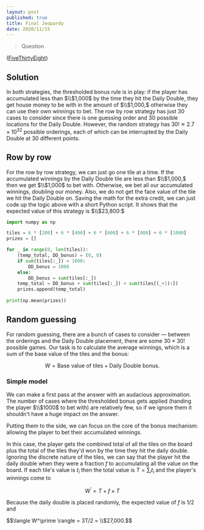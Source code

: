 ```yaml
---
layout: post
published: true
title: Final Jeopardy
date: 2020/11/15
---
```


>Question

<!--more-->

([FiveThirtyEight](URL))

## Solution

In both strategies, the thresholded bonus rule is in play: if the player has accumulated less than $\\$1,000$ by the time they hit the Daily Double, they get house money to be with in the amount of $\\$1,000,$ otherwise they can use their own winnings to bet. The row by row strategy has just $30$ cases to consider since there is one guessing order and $30$ possible locations for the Daily Double. However, the random strategy has $30! \approx 2.7\times 10^{32}$ possible orderings, each of which can be interrupted by the Daily Double at $30$ different points. 

## Row by row

For the row by row strategy, we can just go one tile at a time. If the accumulated winnings by the Daily Double tile are less than $\\$1,000,$ then we get $\\$1,000$ to bet with. Otherwise, we bet all our accumulated winnings, doubling our money. Also, we do not get the face value of the tile we hit the Daily Double on. Saving the math for the extra credit, we can just code up the logic above with a short Python script. It shows that the expected value of this strategy is $\\$23,800:$

```python
import numpy as np

tiles = 6 * [200] + 6 * [400] + 6 * [600] + 6 * [800] + 6 * [1000]
prizes = []

for _ in range(0, len(tiles)):
    (temp_total, DD_bonus) = (0, 0)
    if sum(tiles[:_]) < 1000:
        DD_bonus = 1000
    else:
        DD_bonus = sum(tiles[:_])
    temp_total = DD_bonus + sum(tiles[:_]) + sum(tiles[(_+1):])
    prizes.append(temp_total)
    
print(np.mean(prizes))
```

## Random guessing

For random guessing, there are a bunch of cases to consider — between the orderings and the Daily Double placement, there are some $30\times 30!$ possible games. Our task is to calculate the average winnings, which is a sum of the base value of the tiles and the bonus:

$$W = \text{Base value of tiles} + \text{Daily Double bonus}.$$

### Simple model

We can make a first pass at the answer with an audacious approximation. The number of cases where the thresholded bonus gets applied (handing the player $\\$1000$ to bet with) are relatively few, so if we ignore them it shouldn't have a huge impact on the answer.

Putting them to the side, we can focus on the core of the bonus mechanism: allowing the player to bet their accumulated winnings. 

In this case, the player gets the combined total of all the tiles on the board plus the total of the tiles they'd won by the time they hit the daily double. Ignoring the discrete nature of the tiles, we can say that the player hit the daily double when they were a fraction $f$ to accumulating all the value on the board. If each tile's value is $t_i$ then the total value is $T = \sum_i t_i$ and the player's winnings come to

$$W^\prime = T + f\times T$$

Because the daily double is placed randomly, the expected value of $f$ is $1/2$ and 

$$\langle W^\prime \rangle = 3T/2 = \\$27,000.$$


<br>
